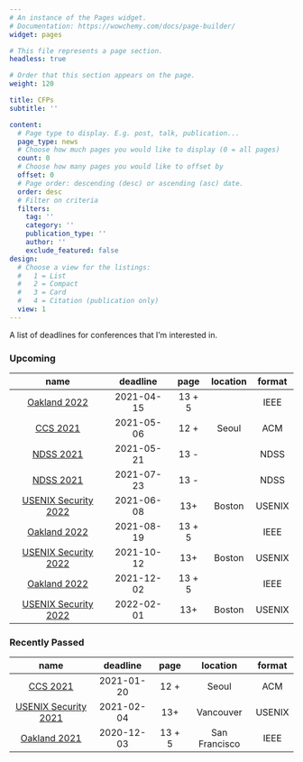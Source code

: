 ```yaml
---
# An instance of the Pages widget.
# Documentation: https://wowchemy.com/docs/page-builder/
widget: pages

# This file represents a page section.
headless: true

# Order that this section appears on the page.
weight: 120

title: CFPs
subtitle: ''

content:
  # Page type to display. E.g. post, talk, publication...
  page_type: news
  # Choose how much pages you would like to display (0 = all pages)
  count: 0
  # Choose how many pages you would like to offset by
  offset: 0
  # Page order: descending (desc) or ascending (asc) date.
  order: desc
  # Filter on criteria
  filters:
    tag: ''
    category: ''
    publication_type: ''
    author: ''
    exclude_featured: false
design:
  # Choose a view for the listings:
  #   1 = List
  #   2 = Compact
  #   3 = Card
  #   4 = Citation (publication only)
  view: 1
---
```


A list of deadlines for conferences that I’m interested in.

### Upcoming

|                             name                             |  deadline  |  page  | location | format |
| :----------------------------------------------------------: | :--------: | :----: | :------: | :----: |
|   [Oakland 2022](https://www.ieee-security.org/TC/SP2022/)   | 2021-04-15 | 13 + 5 |          |  IEEE  |
|       [CCS 2021](https://www.sigsac.org/ccs/CCS2021/)        | 2021-05-06 |  12 +  |  Seoul   |  ACM   |
|      [NDSS 2021](https://www.ndss-symposium.org/ndss2022/)   | 2021-05-21 |  13 -  |          |  NDSS  |
|      [NDSS 2021](https://www.ndss-symposium.org/ndss2022/)   | 2021-07-23 |  13 -  |          |  NDSS  |
| [USENIX Security 2022](https://www.usenix.org/conference/usenixsecurity22) | 2021-06-08 |  13+   |  Boston  | USENIX |
|   [Oakland 2022](https://www.ieee-security.org/TC/SP2022/)   | 2021-08-19 | 13 + 5 |          |  IEEE  |
| [USENIX Security 2022](https://www.usenix.org/conference/usenixsecurity22) | 2021-10-12 |  13+   |  Boston  | USENIX |
|   [Oakland 2022](https://www.ieee-security.org/TC/SP2022/)   | 2021-12-02 | 13 + 5 |          |  IEEE  |
| [USENIX Security 2022](https://www.usenix.org/conference/usenixsecurity22) | 2022-02-01 |  13+   |  Boston  | USENIX |


### Recently Passed


|                             name                             |  deadline  |  page  |   location    | format |
| :----------------------------------------------------------: | :--------: | :----: | :-----------: | :----: |
|       [CCS 2021](https://www.sigsac.org/ccs/CCS2021/)        | 2021-01-20 |  12 +  |     Seoul     |  ACM   |
| [USENIX Security 2021](https://www.usenix.org/conference/usenixsecurity21) | 2021-02-04 |  13+   |   Vancouver   | USENIX |
|   [Oakland 2021](https://www.ieee-security.org/TC/SP2021/)   | 2020-12-03 | 13 + 5 | San Francisco |  IEEE  |


